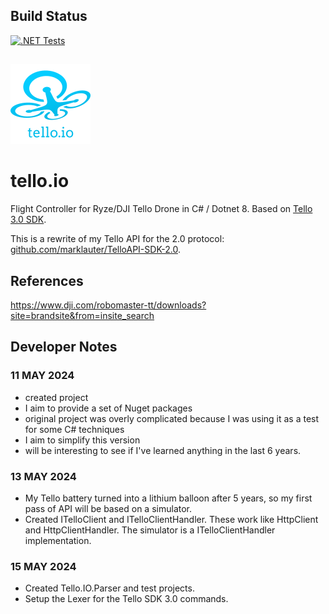 ## Build Status
[![.NET Tests](https://github.com/marklauter/tello.io/actions/workflows/dotnet.tests.yml/badge.svg)](https://github.com/marklauter/tello.io/actions/workflows/dotnet.tests.yml)
##
![tello.io logo](https://raw.githubusercontent.com/marklauter/tello.io/main/images/drone.png)

# tello.io
Flight Controller for Ryze/DJI Tello Drone in C# / Dotnet 8. 
Based on [Tello 3.0 SDK](https://github.com/marklauter/tello.io/blob/main/Tello_SDK_3.0_User_Guide_en.pdf).

This is a rewrite of my Tello API for the 2.0 protocol: [github.com/marklauter/TelloAPI-SDK-2.0](https://github.com/marklauter/TelloAPI-SDK-2.0). 

## References
https://www.dji.com/robomaster-tt/downloads?site=brandsite&from=insite_search

## Developer Notes
### 11 MAY 2024
- created project
- I aim to provide a set of Nuget packages
- original project was overly complicated because I was using it as a test for some C# techniques
- I aim to simplify this version
- will be interesting to see if I've learned anything in the last 6 years.

### 13 MAY 2024
- My Tello battery turned into a lithium balloon after 5 years, so my first pass of API will be based on a simulator.
- Created ITelloClient and ITelloClientHandler. These work like HttpClient and HttpClientHandler. The simulator is a ITelloClientHandler implementation.

### 15 MAY 2024
- Created Tello.IO.Parser and test projects.
- Setup the Lexer for the Tello SDK 3.0 commands.